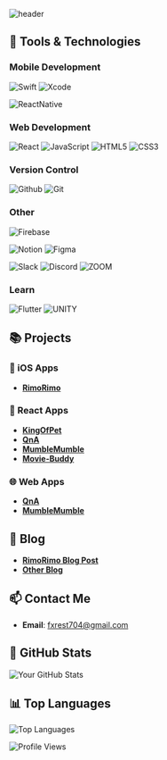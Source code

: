 
![header](https://capsule-render.vercel.app/api?type=venom&color=c1ccc8&text=WOOD)


## 🚀 Tools & Technologies
### Mobile Development
![Swift](https://img.shields.io/badge/Swift-FA7343?style=for-the-badge&logo=swift&logoColor=white)
![Xcode](https://img.shields.io/badge/Xcode-007ACC?style=for-the-badge&logo=Xcode&logoColor=white)

![ReactNative](https://img.shields.io/badge/React_Native-20232A?style=for-the-badge&logo=react&logoColor=61DAFB) 


### Web Development
![React](https://img.shields.io/badge/React-20232A?style=for-the-badge&logo=react&logoColor=61DAFB) 
![JavaScript](https://img.shields.io/badge/JavaScript-F7DF1E?style=for-the-badge&logo=JavaScript&logoColor=white)
![HTML5](https://img.shields.io/badge/HTML5-E34F26?style=for-the-badge&logo=html5&logoColor=white)
![CSS3](https://img.shields.io/badge/CSS3-1572B6?style=for-the-badge&logo=css3&logoColor=white)


### Version Control
![Github](https://img.shields.io/badge/GitHub-100000?style=for-the-badge&logo=github&logoColor=white)
![Git](https://img.shields.io/badge/GIT-E44C30?style=for-the-badge&logo=git&logoColor=white)


### Other
![Firebase](https://img.shields.io/badge/Firebase-039BE5?style=for-the-badge&logo=Firebase&logoColor=white)

![Notion](https://img.shields.io/badge/Notion-000000?style=for-the-badge&logo=notion&logoColor=white)
![Figma](https://img.shields.io/badge/Figma-F24E1E?style=for-the-badge&logo=figma&logoColor=white)

![Slack](https://img.shields.io/badge/Slack-4A154B?style=for-the-badge&logo=slack&logoColor=white)
![Discord](https://img.shields.io/badge/Discord-7289DA?style=for-the-badge&logo=discord&logoColor=white)
![ZOOM](https://img.shields.io/badge/Zoom-2D8CFF?style=for-the-badge&logo=zoom&logoColor=white)


### Learn
![Flutter](https://img.shields.io/badge/Flutter-02569B?style=for-the-badge&logo=flutter&logoColor=white)
![UNITY](https://img.shields.io/badge/Unity-100000?style=for-the-badge&logo=unity&logoColor=white)



## 📚 Projects
### 📱 iOS Apps
- **[RimoRimo](https://github.com/marimorimo/RimoRimo)**


### 📱 React Apps
- **[KingOfPet](https://github.com/wxxd-fxrest/KingOfPet)**
- **[QnA](https://github.com/wxxd-fxrest/QnA-app)**
- **[MumbleMumble](https://github.com/wxxd-fxrest/MumbleMumble)**
- **[Movie-Buddy](https://github.com/wxxd-fxrest/movie-buddy)**


### 🌐 Web Apps
- **[QnA](https://github.com/wxxd-fxrest/ask-app)**
- **[MumbleMumble](https://github.com/wxxd-fxrest/wood-forest-MumbleMumble)**


## 📝 Blog 
- **[RimoRimo Blog Post](https://helldev-world.tistory.com/17)**
- **[Other Blog](https://wood-fxrest.tistory.com/)**


## 📫 Contact Me
- **Email**: [fxrest704@gmail.com](mailto:fxrest704@gmail.com)


## 🌟 GitHub Stats
![Your GitHub Stats](https://github-readme-stats.vercel.app/api?username=wxxd-fxrest&show_icons=true&theme=radical)


## 📊 Top Languages
![Top Languages](https://github-readme-stats.vercel.app/api/top-langs/?username=wxxd-fxrest&layout=compact&theme=radical)





![Profile Views](https://komarev.com/ghpvc/?username=wxxd-fxrest)
